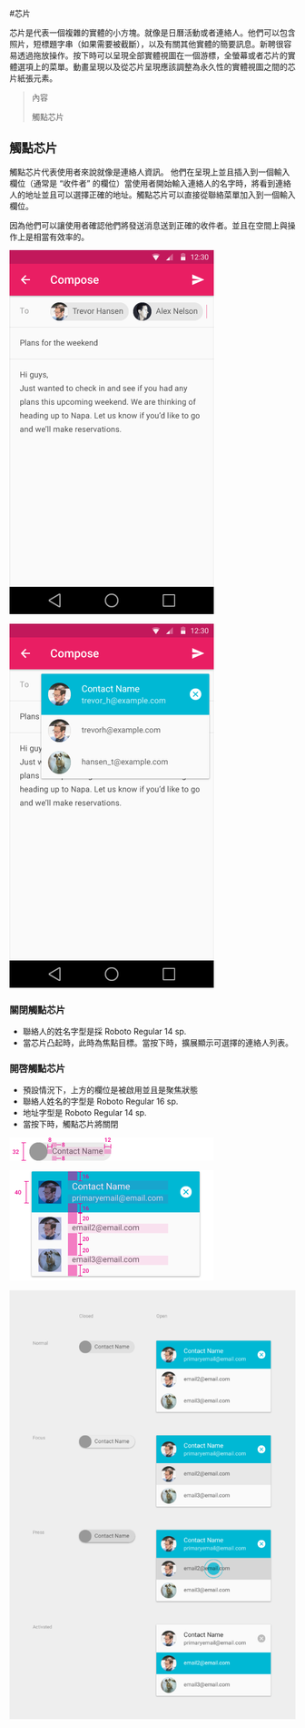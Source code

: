 #芯片

芯片是代表一個複雜的實體的小方塊。就像是日曆活動或者連絡人。他們可以包含照片，短標題字串（如果需要被截斷），以及有關其他實體的簡要訊息。新聘很容易透過拖放操作。按下時可以呈現全部實體視圖在一個游標，全螢幕或者芯片的實體選項上的菜單。動畫呈現以及從芯片呈現應該調整為永久性的實體視圖之間的芯片紙張元素。

> 內容
> 
> 觸點芯片

## 觸點芯片

觸點芯片代表使用者來說就像是連絡人資訊。 他們在呈現上並且插入到一個輸入欄位（通常是 “收件者” 的欄位）當使用者開始輸入連絡人的名字時，將看到連絡人的地址並且可以選擇正確的地址。觸點芯片可以直接從聯絡菜單加入到一個輸入欄位。

因為他們可以讓使用者確認他們將發送消息送到正確的收件者。並且在空間上與操作上是相當有效率的。

![](images/components/components-chips-contactchips-chips_03a_large_mdpi.png)

![](images/components/components-chips-contactchips-chips_03b_large_mdpi.png)

### 關閉觸點芯片

- 聯絡人的姓名字型是採 Roboto Regular 14 sp.
- 當芯片凸起時，此時為焦點目標。當按下時，擴展顯示可選擇的連絡人列表。

### 開啓觸點芯片

- 預設情況下，上方的欄位是被啟用並且是聚焦狀態
- 聯絡人姓名的字型是 Roboto Regular 16 sp.
- 地址字型是 Roboto Regular 14 sp.
- 當按下時，觸點芯片將關閉

![](images/components/components-chips-contactchips-chips_08_large_mdpi.png)

![](images/components/components-chips-contactchips-chips_11_large_mdpi.png)

![](images/components/components-chips-contactchips-chips_06_large_mdpi.png)

